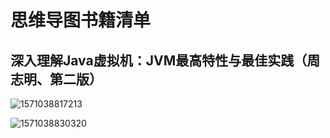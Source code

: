 # 思维导图书籍清单

## 深入理解Java虚拟机：JVM最高特性与最佳实践（周志明、第二版）

![1571038817213](C:\Users\coyote\AppData\Roaming\Typora\typora-user-images\1571038817213.png)

![1571038830320](C:\Users\coyote\AppData\Roaming\Typora\typora-user-images\1571038830320.png)